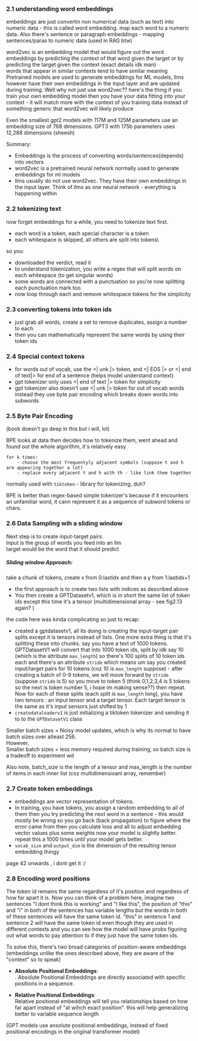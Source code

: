 ### 2.1 understanding word embeddings
embeddings are just convertin non numerical data (such as text) into numeric data - this is called word embedding. map each word to a numeric data.
Also there's sentence or paragraph embeddings - mapping sentences/paras to numeric data (used in RAG btw)

word2vec is an embedding model that would figure out the word embeddings by predicting the context of that word given the target or by predicting the target given the context (exact details idk man)  
words that appear in similar contexts tend to have similar meaning  
Pretrained models are used to generate embeddings for ML models, llms however have their own embeddings in the input layer and are updated during training. Well why not just use word2vec?? here's the thing if you train your own embedding model then you have your data fitting into your context - it will match more with the context of you training data instead of something generic that word2vec will likely produce

Even the smallest gpt2 models with 117M and 125M parameters use an embedding size of 768 dimensions. GPT3 with 175b parameters uses 12,288 dimensions (sheesh)

Summary:
- Embeddings is the process of converting words/sentences(depends) into vectors
- word2vec is a pretrained neural network normally used to generate embeddings for ml models
- llms usually do not use word2vec. They have their own embeddings in the input layer. Think of llms as one neural network - everything is happening within

### 2.2 tokenizing text
now forget embeddings for a while, you need to tokenize text first.
- each word is a token, each special character is a token
- each whitespace is skipped, all others are split into tokens\

so you:
- downloaded the verdict, read it
- to understand tokenization, you write a regex that will split words on each whitespace (to get singular words)
- some words are connected with a punctuation so you're now splitting each punctuation mark too. 
- now loop through each and remove whitespace tokens for the simplicity 

### 2.3 converting tokens into token ids
- just grab all words, create a set to remove duplicates, assign a number to each
- then you can mathematically represent the same words by using their token ids 

### 2.4 Special context tokens
- for words out of vocab, use the <| unk |> token, and <| EOS |> or <| end of text|> for end of a sentence (helps model understand context)
- gpt tokenizer only uses <| end of text |> token for simplicity
- gpt tokenizer also doesn't use <| unk |> token for out of vocab words instead they use byte pair encoding which breaks down words into subwords

### 2.5 Byte Pair Encoding
(book doesn't go deep  in this but i will, lol)  

BPE looks at data then decides how to tokenize them, went ahead and found out the whole algorithm, it's relatively easy

```
for k times:
    - choose the most frequentyly adjacent symbols (suppose t and h are appearing together a lot)
    - replace every adjacent t and h with th - like link them together
```

normally used with `tiktoken` - library for tokenizing, duh?

BPE is better than regex-based simple tokenizer's because if it encounters an unfamiliar word, it cann represent it as a sequence of subword tokens or chars.


### 2.6 Data Sampling wih a sliding window
Next step is to create input-target pairs.  
Input is the group of words you feed into an llm  
target would be the word that it should predict  

##### Sliding window Approach: 
take a chunk of tokens, create x from 0:lastidx and then a y from 1:lastidx+1

- the first approach is to create two lists with indices as described above
- You then create a GPTDatasetv1, which is in short the same list of token ids except this time it's a tensor (multidimensional array - see fig2.13 again? )

the code here was kinda complicating so just to recap:  
- created a gptdatasetv1, all its doing is creating the input-target pair splits except it is tensors instead of lists. One more extra thing is that it's splitting these into chunks. say you have a text of 1000 tokens. GPTDatasetV1 will convert that into 1000 token ids, split by idk say 10 (which is the attribute `max_length`) so there's 100 splits of 10 token ids each and there's an attribute `stride` which means um say you created input/target pairs for 10 tokens (coz 10 is `max_length` suppose) - after creating a batch of 0-9 tokens, we will move forward by `stride` (suppose `stride` is 5) so you move to token 5 (think 0,1,2,3,4 is 5 tokens so the next is token number 5, i hope im making sense??) then repeat. Now for each of these splits (each split is `max_length` long), you have two tensors : an input tensor and a target tensor. 
Each target tensor is the same as it's input sensors just shifted by 1
- `createdataloaderv1` is just initializing a tiktoken tokenizer and sending it to to the `GPTDatasetV1` class  
  
  
Smaller batch sizes = Noisy model updates, which is why its normal to have batch sizes over atleast 256.  
However,  
Smaller batch sizes = less memory required during training, so batch size is a tradeoff to experiment wd

Also note, batch_size is the length of a tensor and max_length is the number of items in each inner list (coz multidimensioanl array, remember) 



### 2.7 Create token embeddings
- embeddings are vector representation of tokens. 
- In training, you have tokens, you assign a random embedding to all of them then you try predicting the next word in a sentence - this would mostly be wrong so you go back (back propagation) to figure where the error came from then you calculate loss and all to adjust embedding vector values plus some weights now your model is slightly better. repeat this a 1000 times until your model gets better. 
- `vocab_size` and `output_dim` is the dimension of the resulting tensor embedding thingy

page 42 onwards , i dont get it :/


### 2.8 Encoding word positions
The token id remains the same regardless of it's position and regardless of how far apart it is. Now you can think of a problem here, 
imagine two sentences "I dont think this is working" and "I like this", the position of "this" and "i" in both of the sentences has variable lengths but the words in both of these sentences will have the same token id. "this" in sentence 1 and sentence 2 will have the same token id even though they are used in different contexts and you can see how the model will have probs figuring out what words to pay attention to if they just have the same token ids.  

To solve this, there's two broad categories of position-aware embeddings (embeddings unlike the ones described above, they are aware of the "context" so to speak)  

- **Absolute Positional Embeddings**:  
. Absolute Positional Embeddings are directly associated with specific positions in a sequence. 


- **Relative Positional Embeddings**:  
Relative positional embeddings will tell you relationships based on how far apart instead of "at wihch exact position". this will help generalizing better to variable sequence length

(GPT models use ansolute positional embeddings, instead of fixed positional encodings in the original transformer model)